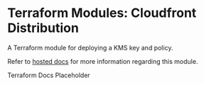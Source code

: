 # Terraform Modules: Cloudfront Distribution

A Terraform module for deploying a KMS key and policy.

Refer to [hosted docs]() for more information regarding this module.

<!-- BEGIN_TF_DOCS -->
Terraform Docs Placeholder
<!-- END_TF_DOCS -->  